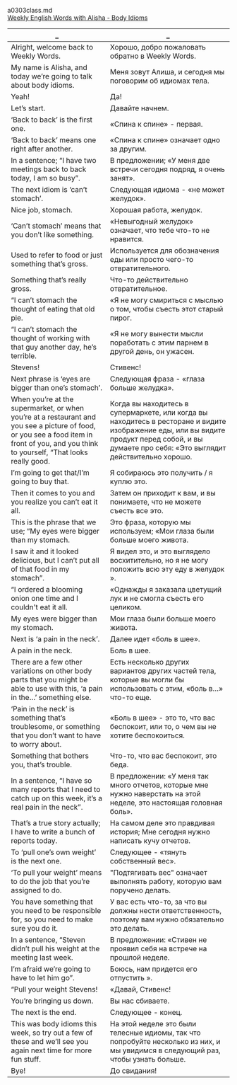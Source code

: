 a0303class.md  
[Weekly English Words with Alisha - Body Idioms
](https://www.youtube.com/watch?v=8yOwmtKFd58)  




_|_
--|--
Alright, welcome back to Weekly Words.|Хорошо, добро пожаловать обратно в Weekly Words.
My name is Alisha, and today we’re going to talk about body idioms.|Меня зовут Алиша, и сегодня мы поговорим об идиомах тела.
Yeah!|Да!
Let’s start.|Давайте начнем.
‘Back to back’ is the first one.|«Спина к спине» - первая.
‘Back to back’ means one right after another.|«Спина к спине» означает одно за другим.
In a sentence; “I have two meetings back to back today, I am so busy”.|В предложении; «У меня две встречи сегодня подряд, я очень занят».
The next idiom is ‘can’t stomach’.|Следующая идиома - «не может желудок».
Nice job, stomach.|Хорошая работа, желудок.
‘Can’t stomach’ means that you don’t like something.|«Невыгодный желудок» означает, что тебе что-то не нравится.
Used to refer to food or just something that’s gross.|Используется для обозначения еды или просто чего-то отвратительного.
Something that’s really gross.|Что-то действительно отвратительное.
“I can’t stomach the thought of eating that old pie.|«Я не могу смириться с мыслью о том, чтобы съесть этот старый пирог.
“I can’t stomach the thought of working with that guy another day, he’s terrible.|«Я не могу вынести мысли поработать с этим парнем в другой день, он ужасен.
Stevens!|Стивенс!
Next phrase is ‘eyes are bigger than one’s stomach’.|Следующая фраза - «глаза больше желудка».
When you’re at the supermarket, or when you’re at a restaurant and you see a picture of food, or you see a food item in front of you, and you think to yourself, “That looks really good.|Когда вы находитесь в супермаркете, или когда вы находитесь в ресторане и видите изображение еды, или вы видите продукт перед собой, и вы думаете про себя: «Это выглядит действительно хорошо.
I’m going to get that/I’m going to buy that.|Я собираюсь это получить / я куплю это.
Then it comes to you and you realize you can’t eat it all.|Затем он приходит к вам, и вы понимаете, что не можете съесть все это.
This is the phrase that we use; “My eyes were bigger than my stomach.|Это фраза, которую мы используем; «Мои глаза были больше моего живота.
I saw it and it looked delicious, but I can’t put all of that food in my stomach”.|Я видел это, и это выглядело восхитительно, но я не могу положить всю эту еду в желудок ».
“I ordered a blooming onion one time and I couldn't eat it all.|«Однажды я заказала цветущий лук и не смогла съесть его целиком.
My eyes were bigger than my stomach.|Мои глаза были больше моего живота.
Next is ‘a pain in the neck’.|Далее идет «боль в шее».
A pain in the neck.|Боль в шее.
There are a few other variations on other body parts that you might be able to use with this, ‘a pain in the…’ something else.|Есть несколько других вариантов других частей тела, которые вы могли бы использовать с этим, «боль в…» что-то еще.
‘Pain in the neck’ is something that’s troublesome, or something that you don’t want to have to worry about.|«Боль в шее» - это то, что вас беспокоит, или то, о чем вы не хотите беспокоиться.
Something that bothers you, that’s trouble.|Что-то, что вас беспокоит, это беда.
In a sentence, “I have so many reports that I need to catch up on this week, it’s a real pain in the neck”.|В предложении: «У меня так много отчетов, которые мне нужно наверстать на этой неделе, это настоящая головная боль».
That’s a true story actually; I have to write a bunch of reports today.|На самом деле это правдивая история; Мне сегодня нужно написать кучу отчетов.
To ‘pull one’s own weight’ is the next one.|Следующее - «тянуть собственный вес».
‘To pull your weight’ means to do the job that you’re assigned to do.|"Подтягивать вес" означает выполнять работу, которую вам поручено делать.
You have something that you need to be responsible for, so you need to make sure you do it.|У вас есть что-то, за что вы должны нести ответственность, поэтому вам нужно обязательно это делать.
In a sentence, “Steven didn’t pull his weight at the meeting last week.|В предложении: «Стивен не проявил себя на встрече на прошлой неделе.
I’m afraid we’re going to have to let him go”.|Боюсь, нам придется его отпустить ».
“Pull your weight Stevens!|«Давай, Стивенс!
You’re bringing us down.|Вы нас сбиваете.
The next is the end.|Следующее - конец.
This was body idioms this week, so try out a few of these and we’ll see you again next time for more fun stuff.|На этой неделе это были телесные идиомы, так что попробуйте несколько из них, и мы увидимся в следующий раз, чтобы узнать больше.
Bye!|До свидания!

